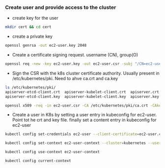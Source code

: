 ### Create user and provide access to the cluster
* create key for the user
```bash
mkdir cert && cd cert
```
* create a private key
```bash
openssl genrsa -out ec2-user.key 2048
```
* Create a certificate signing request. username (CN), group(O)
```bash
openssl req -new -key ec2-user.key -out ec2-user.csr -subj "/CN=ec2-user/O=cka-preparation"
```
* Sign the CSR with the k8s cluster certificate authority. Usually present in /etc/kubernetes/pki. Need to ahve ca.crt and ca.key
```bash
ls /etc/kubernetes/pki/
apiserver-etcd-client.crt  apiserver-kubelet-client.crt  apiserver.crt  ca.crt  etcd                front-proxy-ca.key      front-proxy-client.key  sa.pub
apiserver-etcd-client.key  apiserver-kubelet-client.key  apiserver.key  ca.key  front-proxy-ca.crt  front-proxy-client.crt  sa.key
```
```bash
openssl x509 -req -in ec2-user.csr -CA /etc/kubernetes/pki/ca.crt -CAkey /etc/kubernetes/pki/ca.key -CAcreateserial -out ec2-user.crt -days 365 
```
* Create a user in K8s by setting a user entry in kubeconfig for ec2-user. Point tot he crt and key file. finally set a content entry in kubeconfig for ec2-user
```bash
kubectl config set-credentials ec2-user --client-certificate=ec2-user.crt --client-key=ec2-user.key
```
```bash
kubectl config set-context ec2-user-context --cluster=kubernetes --user=ec2-user
```
```bash
kubectl config use-context ec2-user-context
```
```bash
kubectl config current-context
```


